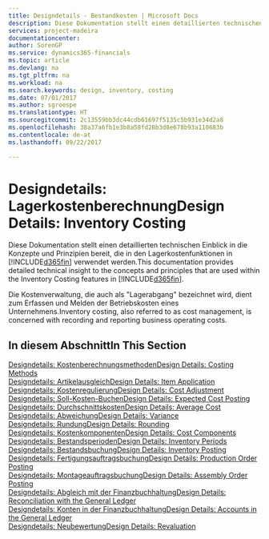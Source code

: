 ```yaml
---
title: Designdetails - Bestandkosten | Microsoft Docs
description: Diese Dokumentation stellt einen detaillierten technischen Einblick in die Konzepte und Prinzipien bereit, die in den Lagerkostenfunktionen in [!INCLUDE[d365fin](includes/d365fin_md.md)] verwendet werden.
services: project-madeira
documentationcenter: 
author: SorenGP
ms.service: dynamics365-financials
ms.topic: article
ms.devlang: na
ms.tgt_pltfrm: na
ms.workload: na
ms.search.keywords: design, inventory, costing
ms.date: 07/01/2017
ms.author: sgroespe
ms.translationtype: HT
ms.sourcegitcommit: 2c13559bb3dc44cdb61697f5135c5b931e34d2a8
ms.openlocfilehash: 38a37a6fb1e3b8a58fd28b3d8e678b93a110683b
ms.contentlocale: de-at
ms.lasthandoff: 09/22/2017

---
```

# <a name="design-details-inventory-costing"></a><span data-ttu-id="d3400-103">Designdetails: Lagerkostenberechnung</span><span class="sxs-lookup"><span data-stu-id="d3400-103">Design Details: Inventory Costing</span></span>
<span data-ttu-id="d3400-104">Diese Dokumentation stellt einen detaillierten technischen Einblick in die Konzepte und Prinzipien bereit, die in den Lagerkostenfunktionen in [!INCLUDE[d365fin](includes/d365fin_md.md)] verwendet werden.</span><span class="sxs-lookup"><span data-stu-id="d3400-104">This documentation provides detailed technical insight to the concepts and principles that are used within the Inventory Costing features in [!INCLUDE[d365fin](includes/d365fin_md.md)].</span></span>  

<span data-ttu-id="d3400-105">Die Kostenverwaltung, die auch als "Lagerabgang" bezeichnet wird, dient zum Erfassen und Melden der Betriebskosten eines Unternehmens.</span><span class="sxs-lookup"><span data-stu-id="d3400-105">Inventory costing, also referred to as cost management, is concerned with recording and reporting business operating costs.</span></span>  

## <a name="in-this-section"></a><span data-ttu-id="d3400-106">In diesem Abschnitt</span><span class="sxs-lookup"><span data-stu-id="d3400-106">In This Section</span></span>  
[<span data-ttu-id="d3400-107">Designdetails: Kostenberechnungsmethoden</span><span class="sxs-lookup"><span data-stu-id="d3400-107">Design Details: Costing Methods</span></span>](design-details-costing-methods.md)  
[<span data-ttu-id="d3400-108">Designdetails: Artikelausgleich</span><span class="sxs-lookup"><span data-stu-id="d3400-108">Design Details: Item Application</span></span>](design-details-item-application.md)  
[<span data-ttu-id="d3400-109">Designdetails: Kostenregulierung</span><span class="sxs-lookup"><span data-stu-id="d3400-109">Design Details: Cost Adjustment</span></span>](design-details-cost-adjustment.md)  
[<span data-ttu-id="d3400-110">Designdetails: Soll-Kosten-Buchen</span><span class="sxs-lookup"><span data-stu-id="d3400-110">Design Details: Expected Cost Posting</span></span>](design-details-expected-cost-posting.md)  
[<span data-ttu-id="d3400-111">Designdetails: Durchschnittskosten</span><span class="sxs-lookup"><span data-stu-id="d3400-111">Design Details: Average Cost</span></span>](design-details-average-cost.md)  
[<span data-ttu-id="d3400-112">Designdetails: Abweichung</span><span class="sxs-lookup"><span data-stu-id="d3400-112">Design Details: Variance</span></span>](design-details-variance.md)  
[<span data-ttu-id="d3400-113">Designdetails: Rundung</span><span class="sxs-lookup"><span data-stu-id="d3400-113">Design Details: Rounding</span></span>](design-details-rounding.md)  
[<span data-ttu-id="d3400-114">Designdetails: Kostenkomponenten</span><span class="sxs-lookup"><span data-stu-id="d3400-114">Design Details: Cost Components</span></span>](design-details-cost-components.md)  
[<span data-ttu-id="d3400-115">Designdetails: Bestandsperioden</span><span class="sxs-lookup"><span data-stu-id="d3400-115">Design Details: Inventory Periods</span></span>](design-details-inventory-periods.md)  
[<span data-ttu-id="d3400-116">Designdetails: Bestandsbuchung</span><span class="sxs-lookup"><span data-stu-id="d3400-116">Design Details: Inventory Posting</span></span>](design-details-inventory-posting.md)  
[<span data-ttu-id="d3400-117">Designdetails: Fertigungsauftragsbuchung</span><span class="sxs-lookup"><span data-stu-id="d3400-117">Design Details: Production Order Posting</span></span>](design-details-production-order-posting.md)  
[<span data-ttu-id="d3400-118">Designdetails: Montageauftragsbuchung</span><span class="sxs-lookup"><span data-stu-id="d3400-118">Design Details: Assembly Order Posting</span></span>](design-details-assembly-order-posting.md)  
[<span data-ttu-id="d3400-119">Designdetails: Abgleich mit der Finanzbuchhaltung</span><span class="sxs-lookup"><span data-stu-id="d3400-119">Design Details: Reconciliation with the General Ledger</span></span>](design-details-reconciliation-with-the-general-ledger.md)  
[<span data-ttu-id="d3400-120">Designdetails: Konten in der Finanzbuchhaltung</span><span class="sxs-lookup"><span data-stu-id="d3400-120">Design Details: Accounts in the General Ledger</span></span>](design-details-accounts-in-the-general-ledger.md)  
[<span data-ttu-id="d3400-121">Designdetails: Neubewertung</span><span class="sxs-lookup"><span data-stu-id="d3400-121">Design Details: Revaluation</span></span>](design-details-revaluation.md)

